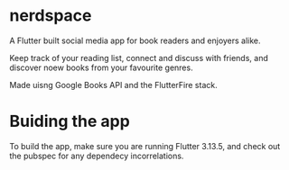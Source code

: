 # nerdspace

A Flutter built social media app for book readers and enjoyers alike.

Keep track of your reading list, connect and discuss with friends, and discover noew books from your favourite genres.

Made uisng Google Books API and the FlutterFire stack.

# Buiding the app
To build the app, make sure you are running Flutter 3.13.5, and check out the pubspec for any dependecy incorrelations.
